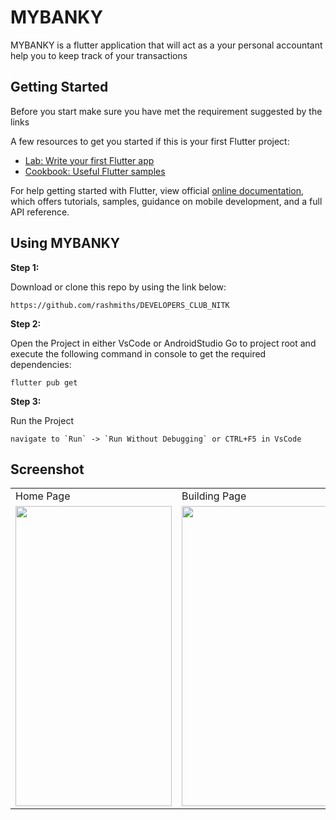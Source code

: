 # MYBANKY

MYBANKY is a flutter application that will act as a your personal accountant help you to keep track of your transactions 


## Getting Started

Before you start make sure you have met the requirement suggested by the links

A few resources to get you started if this is your first Flutter project:

- [Lab: Write your first Flutter app](https://flutter.dev/docs/get-started/codelab)
- [Cookbook: Useful Flutter samples](https://flutter.dev/docs/cookbook)

For help getting started with Flutter, view official
[online documentation](https://flutter.dev/docs), which offers tutorials,
samples, guidance on mobile development, and a full API reference.

## Using MYBANKY

**Step 1:**

Download or clone this repo by using the link below:

```
https://github.com/rashmiths/DEVELOPERS_CLUB_NITK
```

**Step 2:**

Open the Project in either VsCode or AndroidStudio Go to project root and execute the following command in console to get the required dependencies: 

```
flutter pub get 
```

**Step 3:**

Run the Project

```
navigate to `Run` -> `Run Without Debugging` or CTRL+F5 in VsCode

```
## Screenshot

<table>
  <tr>
    <td>Home Page</td>
     <td>Building Page</td>
     <td>MapPage</td>
  </tr>
  <tr>
    <td><img src="https://user-images.githubusercontent.com/54366663/94993413-7b89aa00-05ae-11eb-8fdb-a12aa1e65885.jpeg" width=250 height=480></td>
    <td><img src="https://user-images.githubusercontent.com/54366663/94993555-7d07a200-05af-11eb-81fc-9605556f2817.jpeg" width=250 height=480></td>
    <td><img src="https://user-images.githubusercontent.com/54366663/94994638-85afa680-05b6-11eb-829d-196aaa61f0b3.jpeg" width=250 height=480></td>
  </tr>
 </table>
